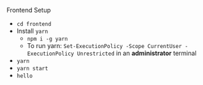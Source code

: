 Frontend Setup
- `cd frontend`
- Install `yarn`
    - `npm i -g yarn`
    - To run yarn: `Set-ExecutionPolicy -Scope CurrentUser -ExecutionPolicy Unrestricted` in an **administrator** terminal
- `yarn`
- `yarn start`
- `hello`